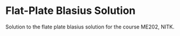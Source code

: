 # Flat-Plate Blasius Solution
Solution to the flate plate blasius solution for the course ME202, NITK. 
